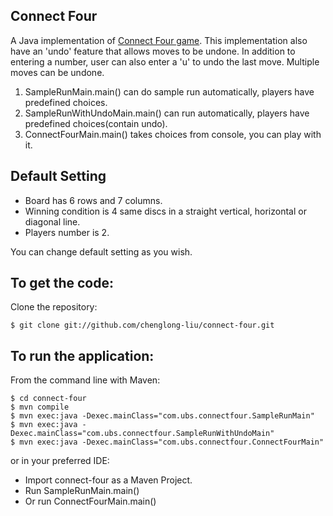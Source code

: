 Connect Four
-------------------
A Java implementation of [Connect Four game](https://github.com/chenglong-liu/connect-four/blob/master/connect4-question-description.md).
This implementation also have an 'undo' feature that allows moves to be undone.
In addition to entering a number, user can also enter a 'u' to undo the last move.
Multiple moves can be undone.

1. SampleRunMain.main() can do sample run automatically, players have predefined choices.
2. SampleRunWithUndoMain.main() can run automatically, players have predefined choices(contain undo).
3. ConnectFourMain.main() takes choices from console, you can play with it.

Default Setting
-------------------
* Board has 6 rows and 7 columns.
* Winning condition is 4 same discs in a straight vertical, horizontal or diagonal line.
* Players number is 2.

You can change default setting as you wish.

To get the code:
-------------------
Clone the repository:

    $ git clone git://github.com/chenglong-liu/connect-four.git

To run the application:
-------------------
From the command line with Maven:

    $ cd connect-four
    $ mvn compile
    $ mvn exec:java -Dexec.mainClass="com.ubs.connectfour.SampleRunMain"
    $ mvn exec:java -Dexec.mainClass="com.ubs.connectfour.SampleRunWithUndoMain"
    $ mvn exec:java -Dexec.mainClass="com.ubs.connectfour.ConnectFourMain"

or in your preferred IDE:

* Import connect-four as a Maven Project.
* Run SampleRunMain.main()
* Or run ConnectFourMain.main()


